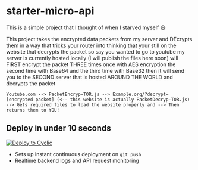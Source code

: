 # starter-micro-api

This is a simple project that I thought of when I starved myself 😃


This project takes the encrypted data packets from my server and DEcrypts them in a way that tricks your router into thinking that your still on the website that decrypts the packet so say you wanted to go to youtube my server is currently hosted locally (I will publish the files here soon) will FIRST encrypt the packet THREE times once with AES encryption the second time with Base64 and the third time with Base32 then it will send you to the SECOND server that is hosted AROUND THE WORLD and decrypts the packet
```
Youtube.com --> PacketEncryp-TOR.js --> Example.org/?decrypt=[encrypted packet] (<-- this website is actually PacketDecryp-TOR.js) --> Gets required files to load the website properly and --> Then returns them to YOU!
```

## Deploy in under 10 seconds

[![Deploy to Cyclic](https://deploy.cyclic.app/button.svg)](https://deploy.cyclic.app/)
- Sets up instant continuous deployment on `git push`
- Realtime backend logs and API request monitoring
